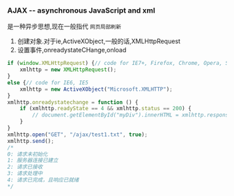 ### AJAX -- asynchronous JavaScript and xml
是一种异步思想,现在一般指代 `网页局部刷新`
1. 创建对象.对于ie,ActiveXObject,一般的话,XMLHttpRequest
2. 设置事件,onreadystateCHange,onload  
```js
if (window.XMLHttpRequest) {// code for IE7+, Firefox, Chrome, Opera, Safari
    xmlhttp = new XMLHttpRequest();
}
else {// code for IE6, IE5
    xmlhttp = new ActiveXObject("Microsoft.XMLHTTP");
}
xmlhttp.onreadystatechange = function () {
    if (xmlhttp.readyState == 4 && xmlhttp.status == 200) {
        // document.getElementById("myDiv").innerHTML = xmlhttp.responseText;
    }
}
xmlhttp.open("GET", "/ajax/test1.txt", true);
xmlhttp.send();
/*
0: 请求未初始化
1: 服务器连接已建立
2: 请求已接收
3: 请求处理中
4: 请求已完成，且响应已就绪
*/
```